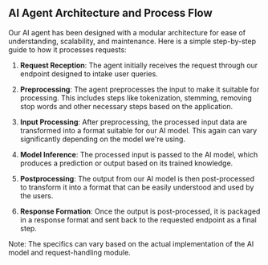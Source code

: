 ## AI Agent Architecture and Process Flow

Our AI agent has been designed with a modular architecture for ease of understanding, scalability, and maintenance. Here is a simple step-by-step guide to how it processes requests:

1. **Request Reception**: The agent initially receives the request through our endpoint designed to intake user queries.

2. **Preprocessing**: The agent preprocesses the input to make it suitable for processing. This includes steps like tokenization, stemming, removing stop words and other necessary steps based on the application.

3. **Input Processing**: After preprocessing, the processed input data are transformed into a format suitable for our AI model. This again can vary significantly depending on the model we're using.

4. **Model Inference**: The processed input is passed to the AI model, which produces a prediction or output based on its trained knowledge.

5. **Postprocessing**: The output from our AI model is then post-processed to transform it into a format that can be easily understood and used by the users.
   
6. **Response Formation**: Once the output is post-processed, it is packaged in a response format and sent back to the requested endpoint as a final step.

Note: The specifics can vary based on the actual implementation of the AI model and request-handling module.